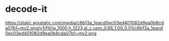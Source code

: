 # decode-it
https://static.wixstatic.com/media/c6b13a_1eacd0ec03ed401082d9ea0b8cda07b1~mv2.png/v1/fill/w_1000,h_1223,al_c,usm_0.66_1.00_0.01/c6b13a_1eacd0ec03ed401082d9ea0b8cda07b1~mv2.png
